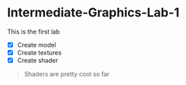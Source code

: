 # Intermediate-Graphics-Lab-1
 
This is the first lab

- [X] Create model
- [X] Create textures
- [X] Create shader

>Shaders are pretty cool so far
